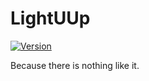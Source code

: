# LightUUp

[![Version](https://img.shields.io/badge/version-x.x-green.svg)](https://github.com/fabianehlert/LightUUp)

Because there is nothing like it.
